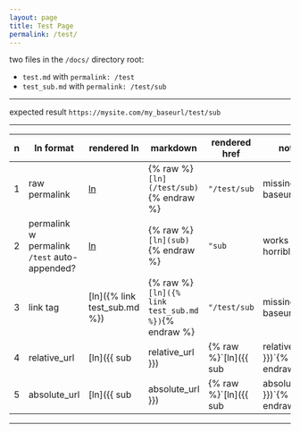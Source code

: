 ```yaml
---
layout: page
title: Test Page
permalink: /test/
---
```


two files in the `/docs/` directory root:
* `test.md`  with `permalink: /test`
* `test_sub.md` with `permalink: /test/sub`

-------------------

expected result `https://mysite.com/my_baseurl/test/sub`

-------------------

n | ln format                                    | rendered ln                         | markdown                                              | rendered href | note                          
--|----------------------------------------------|-------------------------------------|-------------------------------------------------------|--------------------------------|---
1 | raw permalink                                | [ln](/test/sub)                     | {% raw %}`[ln](/test/sub)`{% endraw %}                | `"/test/sub`  | missing baseurl
2 | permalink w permalink `/test` auto-appended? | [ln](sub)                           | {% raw %}`[ln](sub)`{% endraw %}                      | `"sub`        | works but is horrible
3 | link tag                                     | [ln]({% link test_sub.md %})        | {% raw %}`[ln]({% link test_sub.md %})`{% endraw %}   | `"/test/sub`  | missing baseurl
4 | relative_url                                 | [ln]({{ sub | relative_url }})      | {% raw %}`[ln]({{ sub | relative_url }})`{% endraw %} | `""`          | links to current page (/test/)
5 | absolute_url                                 | [ln]({{ sub | absolute_url }})      | {% raw %}`[ln]({{ sub | absolute_url }})`{% endraw %} | `""`          | links to current page (/test/)

----------------------------------------

